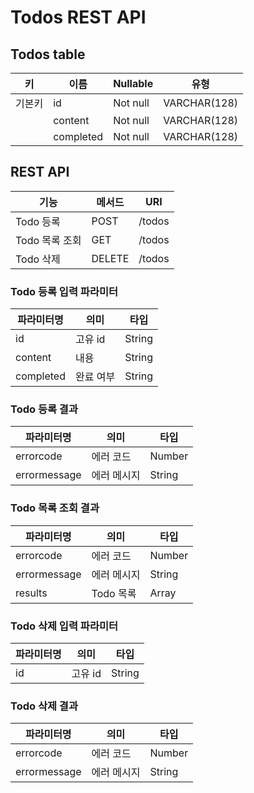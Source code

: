 # Todos REST API

## Todos table

| 키     | 이름      | Nullable | 유형         |
| ------ | --------- | -------- | ------------ |
| 기본키 | id        | Not null | VARCHAR(128) |
|        | content   | Not null | VARCHAR(128) |
|        | completed | Not null | VARCHAR(128) |

## REST API

| 기능           | 메서드 | URI    |
| -------------- | ------ | ------ |
| Todo 등록      | POST   | /todos |
| Todo 목록 조회 | GET    | /todos |
| Todo 삭제      | DELETE | /todos |

### Todo 등록 입력 파라미터

| 파라미터명 | 의미      | 타입   |
| ---------- | --------- | ------ |
| id         | 고유 id   | String |
| content    | 내용      | String |
| completed  | 완료 여부 | String |

### Todo 등록 결과

| 파라미터명   | 의미        | 타입   |
| ------------ | ----------- | ------ |
| errorcode    | 에러 코드   | Number |
| errormessage | 에러 메시지 | String |

### Todo 목록 조회 결과

| 파라미터명   | 의미        | 타입   |
| ------------ | ----------- | ------ |
| errorcode    | 에러 코드   | Number |
| errormessage | 에러 메시지 | String |
| results      | Todo 목록   | Array  |

### Todo 삭제 입력 파라미터

| 파라미터명 | 의미    | 타입   |
| ---------- | ------- | ------ |
| id         | 고유 id | String |

### Todo 삭제 결과

| 파라미터명   | 의미        | 타입   |
| ------------ | ----------- | ------ |
| errorcode    | 에러 코드   | Number |
| errormessage | 에러 메시지 | String |
